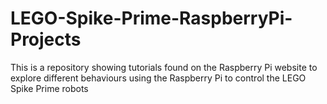 # LEGO-Spike-Prime-RaspberryPi-Projects
This is a repository showing tutorials found on the Raspberry Pi website to explore different behaviours using the Raspberry Pi to control the LEGO Spike Prime robots
